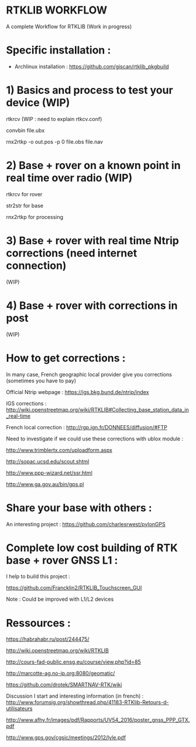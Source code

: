 # RTKLIB WORKFLOW
A complete Workflow for RTKLIB (Work in progress)

# Specific installation : 

* Archlinux installation :
https://github.com/giscan/rtklib_pkgbuild


# 1) Basics and process to test your device (WIP)
rtkrcv (WIP : need to explain rtkcv.conf)

convbin file.ubx 

rnx2rtkp -o out.pos -p 0 file.obs file.nav 


# 2) Base + rover on a known point in real time over radio (WIP)
rtkrcv for rover

str2str for base

rnx2rtkp for processing


# 3) Base + rover with real time Ntrip corrections (need internet connection)
(WIP)

# 4) Base + rover with corrections in post
(WIP)

# How to get corrections :

In many case, French geographic local provider give you corrections (sometimes you have to pay) 

Official Ntrip webpage : https://igs.bkg.bund.de/ntrip/index

IGS corrections : 
http://wiki.openstreetmap.org/wiki/RTKLIB#Collecting_base_station_data_in_real-time

French local correction :
http://rgp.ign.fr/DONNEES/diffusion/#FTP

Need to investigate if we could use these corrections with ublox module :

http://www.trimblertx.com/uploadform.aspx

http://sopac.ucsd.edu/scout.shtml

http://www.ppp-wizard.net/ssr.html

http://www.ga.gov.au/bin/gps.pl

# Share your base with others : 
An interesting project : https://github.com/charlesrwest/pylonGPS

# Complete low cost building of RTK base + rover GNSS L1 : 

I help to build this project : 

https://github.com/Francklin2/RTKLIB_Touchscreen_GUI

Note : Could be improved with L1/L2 devices

# Ressources :

https://habrahabr.ru/post/244475/

http://wiki.openstreetmap.org/wiki/RTKLIB

http://cours-fad-public.ensg.eu/course/view.php?id=85

http://marcotte-ag.no-ip.org:8080/geomatic/

https://github.com/drotek/SMARTNAV-RTK/wiki

Discussion I start and interesting information (in french) : http://www.forumsig.org/showthread.php/41183-RTKlib-Retours-d-utilisateurs

http://www.afhy.fr/images/pdf/Rapports/UV54_2016/poster_gnss_PPP_GTX.pdf

http://www.gps.gov/cgsic/meetings/2012/lyle.pdf

